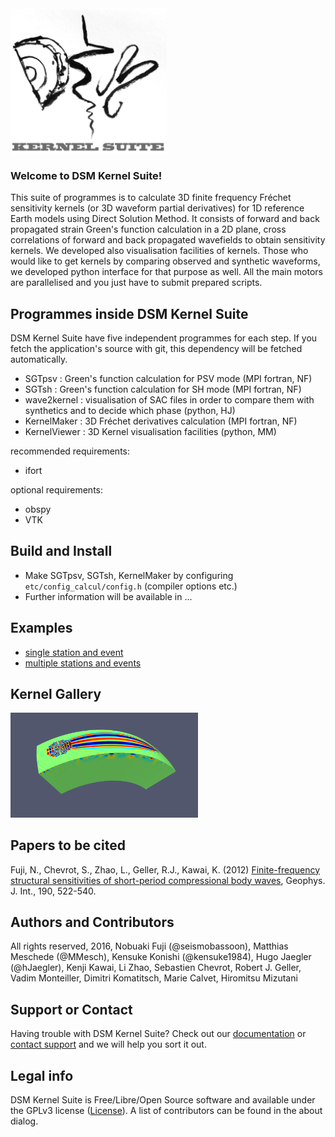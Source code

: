 <img src="etc/images/DSM_logo.png"  width="250" align="middle">

### Welcome to DSM Kernel Suite!
This suite of programmes is to calculate 3D finite frequency Fréchet sensitivity kernels (or 3D waveform partial derivatives) for 1D reference Earth models using Direct Solution Method. It consists of forward and back propagated strain Green's function calculation in a 2D plane, cross correlations of forward and back propagated wavefields to obtain sensitivity kernels. We developed also visualisation facilities of kernels. Those who would like to get kernels by comparing observed and synthetic waveforms, we developed python interface for that purpose as well. All the main motors are parallelised and you just have to submit prepared scripts. 

## Programmes inside DSM Kernel Suite
DSM Kernel Suite have five independent programmes for each step. If you fetch the application's source with git, this dependency will be fetched automatically. 
* SGTpsv : Green's function calculation for PSV mode (MPI fortran, NF) 
* SGTsh  : Green's function calculation for SH  mode (MPI fortran, NF)
* wave2kernel : visualisation of SAC files in order to compare them with synthetics and to decide which phase (python, HJ)
* KernelMaker : 3D Fréchet derivatives calculation (MPI fortran, NF)
* KernelViewer : 3D Kernel visualisation facilities (python, MM)

recommended requirements:
* ifort

optional requirements:
* obspy
* VTK

## Build and Install
* Make SGTpsv, SGTsh, KernelMaker by configuring `etc/config_calcul/config.h` (compiler options etc.) 
* Further information will be available in ...

## Examples
 * [single station and event](examples/single_kernel/README.md)
 * [multiple stations and events](examples/multiple_kernels/README.md)

## Kernel Gallery
<img src="etc/images/kernel1.png" width="300">

## Papers to be cited
Fuji, N., Chevrot, S., Zhao, L., Geller, R.J., Kawai, K. (2012) [Finite-frequency structural sensitivities of short-period compressional body waves](https://gji.oxfordjournals.org/content/190/1/522.full), Geophys. J. Int., 190, 522-540.

## Authors and Contributors
All rights reserved, 2016, Nobuaki Fuji (@seismobassoon), Matthias Meschede
(@MMesch), Kensuke Konishi (@kensuke1984), Hugo Jaegler (@hJaegler), Kenji
Kawai, Li Zhao, Sebastien Chevrot, Robert J. Geller, Vadim Monteiller, Dimitri
Komatitsch, Marie Calvet, Hiromitsu Mizutani

## Support or Contact
Having trouble with DSM Kernel Suite? Check out our
[documentation](http://ipgp.github.io/DSM-Kernel/) or [contact
support](email:nobuaki@ipgp.fr) and we will help you sort it out.

## Legal info
DSM Kernel Suite is Free/Libre/Open Source software and available under the
GPLv3 license ([License](LICENSE.txt)). A list of contributors can be found in
the about dialog.
